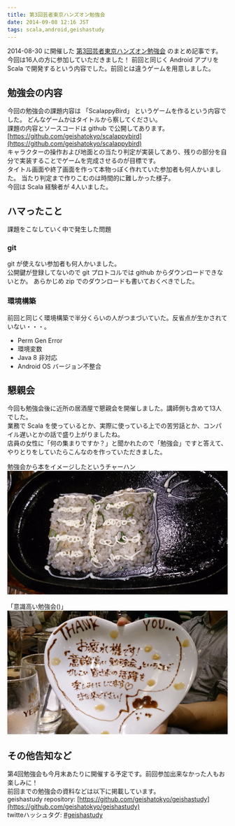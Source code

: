 ```yaml
---
title: 第3回芸者東京ハンズオン勉強会
date: 2014-09-08 12:16 JST
tags: scala,android,geishastudy
---
```


2014-08-30 に開催した [第3回芸者東京ハンズオン勉強会](http://geishatokyo.doorkeeper.jp/events/14138) のまとめ記事です。  
今回は16人の方に参加していただきました！ 前回と同じく Android アプリを Scala で開発するという内容でした。前回とは違うゲームを用意しました。

## 勉強会の内容

今回の勉強会の課題内容は 「ScalappyBird」 というゲームを作るという内容でした。
どんなゲームかはタイトルから察してください。  
課題の内容とソースコードは github で公開してあります。  
[https://github.com/geishatokyo/scalappybird](https://github.com/geishatokyo/scalappybird)  
キャラクターの操作および地面との当たり判定が実装してあり、残りの部分を自分で実装することでゲームを完成させるのが目標です。  
タイトル画面や終了画面を作って本物っぽく作れていた参加者も何人かいました。
当たり判定まで作りこむのは時間的に難しかった様子。  
今回は Scala 経験者が 4人いました。

## ハマったこと

課題をこなしていく中で発生した問題

### git

git が使えない参加者も何人かいました。  
公開鍵が登録してないので git プロトコルでは github からダウンロードできないとか。
あらかじめ zip でのダウンロードも書いておくべきでした。

### 環境構築

前回と同じく環境構築で半分くらいの人がつまづいていた。反省点が生かされていない・・・。

* Perm Gen Error
* 環境変数
* Java 8 非対応
* Android OS バージョン不整合

## 懇親会

今回も勉強会後に近所の居酒屋で懇親会を開催しました。講師側も含めて13人でした。  
業務で Scala を使っているとか、実際に使っている上での苦労話とか、コンパイル遅いとかの話で盛り上がりましたね。  
店員の女性に「何の集まりですか？」と聞かれたので「勉強会」ですと答えて、やりとりをしていたらこんなのを作っていただきました。

勉強会から本をイメージしたというチャーハン  
![book](/static/images/2014/09/geishastudy3-1.jpg)  

「意識高い勉強会()」  
![heart](/static/images/2014/09/geishastudy3-2.jpg)  

## その他告知など

第4回勉強会も今月末あたりに開催する予定です。前回参加出来なかった人もお楽しみに！  
前回までの勉強会の資料などは以下に掲載しています。  
geishastudy repository: [https://github.com/geishatokyo/geishastudy](https://github.com/geishatokyo/geishastudy)  
twitteハッシュタグ: [#geishastudy](http://twitter.com/search?q=%23geishastudy)
